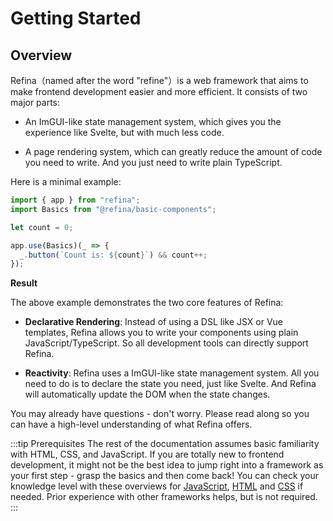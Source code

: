 # Getting Started

## Overview

Refina（named after the word "refine"）is a web framework that aims to make frontend development easier and more efficient. It consists of two major parts:

- An ImGUI-like state management system, which gives you the experience like Svelte, but with much less code.

- A page rendering system, which can greatly reduce the amount of code you need to write. And you just need to write plain TypeScript.

Here is a minimal example:

```ts
import { app } from "refina";
import Basics from "@refina/basic-components";

let count = 0;

app.use(Basics)(_ => {
  _.button(`Count is: ${count}`) && count++;
});
```

**Result**

<script setup>
import CounterVue from '../snippets/counter.r.vue'
</script>
<CounterVue />

The above example demonstrates the two core features of Refina:

- **Declarative Rendering**: Instead of using a DSL like JSX or Vue templates, Refina allows you to write your components using plain JavaScript/TypeScript. So all development tools can directly support Refina.

- **Reactivity**: Refina uses a ImGUI-like state management system. All you need to do is to declare the state you need, just like Svelte. And Refina will automatically update the DOM when the state changes.

You may already have questions - don't worry. Please read along so you can have a high-level understanding of what Refina offers.

:::tip Prerequisites
The rest of the documentation assumes basic familiarity with HTML, CSS, and JavaScript. If you are totally new to frontend development, it might not be the best idea to jump right into a framework as your first step - grasp the basics and then come back! You can check your knowledge level with these overviews for [JavaScript](https://developer.mozilla.org/en-US/docs/Web/JavaScript/A_re-introduction_to_JavaScript), [HTML](https://developer.mozilla.org/en-US/docs/Learn/HTML/Introduction_to_HTML) and [CSS](https://developer.mozilla.org/en-US/docs/Learn/CSS/First_steps) if needed. Prior experience with other frameworks helps, but is not required.
:::
